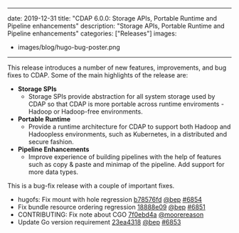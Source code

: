 
---
date: 2019-12-31
title: "CDAP 6.0.0: Storage APIs, Portable Runtime and Pipeline enhancements"
description: "Storage APIs, Portable Runtime and Pipeline enhancements"
categories: ["Releases"]
images:
- images/blog/hugo-bug-poster.png

---

This release introduces a number of new features, improvements, and bug fixes to CDAP. Some of the main highlights of the release are:

* **Storage SPIs**
  * Storage SPIs provide abstraction for all system storage used by CDAP so that CDAP is more portable across runtime enviroments - Hadoop or Hadoop-free environments.
* **Portable Runtime**
  * Provide a runtime architecture for CDAP to support both Hadoop and Hadoopless environments, such as Kubernetes, in a distributed and secure fashion.
* **Pipeline Enhancements**
  * Improve experience of building pipelines with the help of features such as copy & paste and minimap of the pipeline. Add support for more data types.	

This is a bug-fix release with a couple of important fixes.

* hugofs: Fix mount with hole regression [b78576fd](https://github.com/gohugoio/hugo/commit/b78576fd38a76bbdaab5ad21228c8e5a559090b1) [@bep](https://github.com/bep) [#6854](https://github.com/gohugoio/hugo/issues/6854)
* Fix bundle resource ordering regression [18888e09](https://github.com/gohugoio/hugo/commit/18888e09bbb5325bdd63f2cd93116ff490dd37ab) [@bep](https://github.com/bep) [#6851](https://github.com/gohugoio/hugo/issues/6851)
* CONTRIBUTING: Fix note about CGO [7f0ebd4a](https://github.com/gohugoio/hugo/commit/7f0ebd4a3c9e016afddc2cf5e7dfe6a820aa099a) [@moorereason](https://github.com/moorereason) 
* Update Go version requirement [23ea4318](https://github.com/gohugoio/hugo/commit/23ea43180b84e35d99e88083a83e7ca1916b3b36) [@bep](https://github.com/bep) [#6853](https://github.com/gohugoio/hugo/issues/6853)



